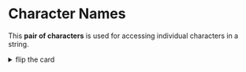 # Character Names

This **pair of characters** is used for accessing individual characters in a
string.

<details>
<summary>flip the card</summary>
<br>

## `[ ]`

- _singular_: square bracket
- _plural_: square brackets
- `[`: _opening_ square bracket
- `]`: _closing_ closing square bracket

```js
'use strict';

let threeLetters = 'abc';

let first = threeLetters[0];
let second = threeLetters[1];
let third = threeLetters[2];

console.log(first, second, third);
```

</details>
